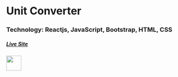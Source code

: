 <h1>Unit Converter</h1>

### Technology: Reactjs, JavaScript, Bootstrap, HTML, CSS

<a href='https://converter1.netlify.app/'><h5>Live Site</h5></a>



<p><a href='https://www.fahimahammed.xyz/'><img src='http://fahimahammed.xyz/static/media/profile.db9ac08d.png' width='40' height='40'/></a></p>
